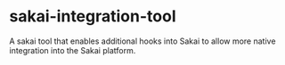 sakai-integration-tool
======================

A sakai tool that enables additional hooks into Sakai to allow more native integration into the Sakai platform.